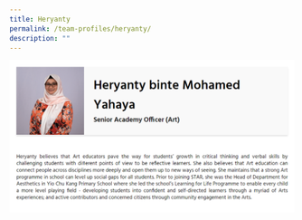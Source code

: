 ```yaml
---
title: Heryanty
permalink: /team-profiles/heryanty/
description: ""
---
```

![](/images/profile12.png)
